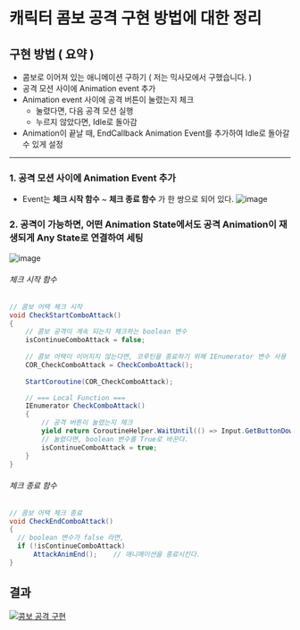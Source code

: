 캐릭터 콤보 공격 구현 방법에 대한 정리
===

## 구현 방법 ( 요약 )
* 콤보로 이어져 있는 애니메이션 구하기 ( 저는 믹사모에서 구했습니다. )
* 공격 모션 사이에 Animation event 추가
* Animation event 사이에 공격 버튼이 눌렸는지 체크
  * 눌렸다면, 다음 공격 모션 실행
  * 누르지 않았다면, Idle로 돌아감
* Animation이 끝날 때, EndCallback Animation Event를 추가하여 Idle로 돌아갈 수 있게 설정

***
### 1. 공격 모션 사이에 Animation Event 추가
* Event는 **체크 시작 함수** ~ **체크 종료 함수** 가 한 쌍으로 되어 있다.
![image](https://user-images.githubusercontent.com/48194683/124349088-5bb01100-dc28-11eb-8eb7-8166b2dbebbb.png)

### 2. 공격이 가능하면, 어떤 Animation State에서도 공격 Animation이 재생되게 Any State로 연결하여 세팅
![image](https://user-images.githubusercontent.com/48194683/124349606-d5e19500-dc2a-11eb-8bde-f519dc1e6512.png)

###### 체크 시작 함수
```C#
// 콤보 어택 체크 시작
void CheckStartComboAttack()
{
    // 콤보 공격이 계속 되는지 체크하는 boolean 변수
    isContinueComboAttack = false;
    
    // 콤보 어택이 이어지지 않는다면, 코루틴을 종료하기 위해 IEnumerator 변수 사용
    COR_CheckComboAttack = CheckComboAttack();
    
    StartCoroutine(COR_CheckComboAttack);

    // === Local Function ===
    IEnumerator CheckComboAttack()
    {
        // 공격 버튼이 눌렸는지 체크
        yield return CoroutineHelper.WaitUntil(() => Input.GetButtonDown("Fire1"));
        // 눌렸다면, boolean 변수를 True로 바꾼다.
        isContinueComboAttack = true;
    }
}
```

###### 체크 종료 함수
```C#
// 콤보 어택 체크 종료
void CheckEndComboAttack()
{
  // boolean 변수가 false 라면,
  if (!isContinueComboAttack)
      AttackAnimEnd();    // 애니메이션을 종료시킨다.
}
```


## 결과
[![콤보 공격 구현](https://user-images.githubusercontent.com/48194683/124349527-73889480-dc2a-11eb-85d0-f747d3891f2c.png)](https://youtu.be/yghlEU0RLsg)
